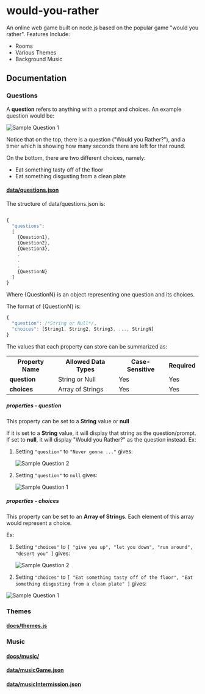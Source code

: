 # would-you-rather
An online web game built on node.js based on the popular game "would you rather". Features Include:
* Rooms
* Various Themes
* Background Music

## Documentation

### Questions

A **question** refers to anything with a prompt and choices. An example question would be:

![Sample Question 1](https://i.pinimg.com/originals/82/e5/76/82e57631dfdd12b394a7262d89754be0.png)

Notice that on the top, there is a question ("Would you Rather?"), and a timer which is showing how many seconds there are left for that round.

On the bottom, there are two different choices, namely:

* Eat something tasty off of the floor
* Eat something disgusting from a clean plate

#### [data/questions.json](data/questions.json)

The structure of data/questions.json is:
```JavaScript

{
  "questions":
  [
    {Question1},
    {Question2},
    {Question3},
    .
    .
    .
    {QuestionN}
  ]
}

```

Where {QuestionN} is an object representing one question and its choices.

The format of {QuestionN} is:
```JavaScript
{
  "question": /*String or Null*/,
  "choices": [String1, String2, String3, ..., StringN]
}
```

The values that each property can store can be summarized as:
<table>
  <tr>
    <th>
      <b>
        Property Name
      </b>
    </th>
    <th>
      <b>
        Allowed Data Types
      </b>
    </th>
    <th>
      <b>
        Case-Sensitive
      </b>
    </th>
    <th>
      <b>
        Required
      </b>
    </th>
  </tr>

  <tr>
    <td>
      <b>
        question
      </b>
    </td>
    <td>
      String or Null
    </td>
    <td>
      Yes
    </td>
    <td>
      Yes
    </td>
  </tr>

  <tr>
    <td>
      <b>
        choices
      </b>
    </td>
    <td>
      Array of Strings
    </td>
    <td>
      Yes
    </td>
    <td>
      Yes
    </td>
  </tr>
</table>

##### properties - question
This property can be set to a **String** value or **null**

If it is set to a **String** value, it will display that string as the question/prompt.
If set to **null**, it will display "Would you Rather?" as the question instead.
Ex:

1. Setting ```"question"``` to ```"Never gonna ..."``` gives:

   ![Sample Question 2](https://i.pinimg.com/originals/a9/f6/a5/a9f6a53bcaf8d2e8d753d3c70a7d3d2b.png)
1. Setting ```"question"``` to ```null``` gives:

   ![Sample Question 1](https://i.pinimg.com/originals/82/e5/76/82e57631dfdd12b394a7262d89754be0.png)

##### properties - choices
This property can be set to an **Array of Strings**. Each element of this array would represent a choice.

Ex:
1. Setting ```"choices"``` to ```[
                "give you up",
                "let you down",
                "run around",
                "desert you"
            ]``` gives:

   ![Sample Question 2](https://i.pinimg.com/originals/a9/f6/a5/a9f6a53bcaf8d2e8d753d3c70a7d3d2b.png)
1. Setting ```"choices"``` to ```[
                "Eat something tasty off of the floor",
                "Eat something disgusting from a clean plate"
            ]``` gives:

  ![Sample Question 1](https://i.pinimg.com/originals/82/e5/76/82e57631dfdd12b394a7262d89754be0.png)


### Themes

#### [docs/themes.js](docs/themes.js)

### Music

#### [docs/music/](docs/music/)

#### [data/musicGame.json](data/musicGame.json)

#### [data/musicIntermission.json](data/musicIntermission.json)
